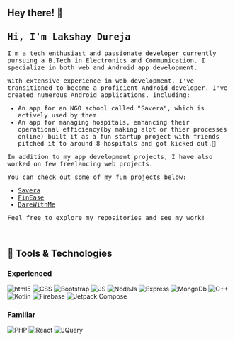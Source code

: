 ## Hey there! 👋

<!-- ![](https://komarev.com/ghpvc/?username=lakshaydureja) -->
<samp>
<h2>Hi, I'm Lakshay Dureja</h2>

<p>I'm a tech enthusiast and passionate developer currently pursuing a B.Tech in Electronics and Communication. I specialize in both web and Android app development.</p>

<p>With extensive experience in web development, I've transitioned to become a proficient Android developer. I've created numerous Android applications, including:</p>

<ul>
  <li>An app for an NGO school called "Savera", which is actively used by them.</li>
  <li>An app for managing hospitals, enhancing their operational efficiency(by making alot or thier processes online) built it as a fun startup project with friends pitched it to around 8 hospitals and got kicked out.🥲</li>
</ul>

<p>In addition to my app development projects, I have also worked on few freelancing web projects.</p>

<p>You can check out some of my fun projects below:</p>

<ul>
  <li><a href="https://github.com/lakshaydureja/Savera-Project">Savera</a></li>
  <li><a href="https://github.com/lakshaydureja/FinEase">FinEase</a></li>
  <li><a href="https://github.com/lakshaydureja/DareWithMeV3">DareWithMe</a></li>
</ul>

<p>Feel free to explore my repositories and see my work!</p>
<br>
</samp>

## 🔧 Tools & Technologies 
 ### Experienced

<p>
   <img alt="html5" src="https://img.shields.io/badge/HTML-239120?style=for-the-badge&logo=html5&logoColor=white" />
   <img alt="CSS" src="https://img.shields.io/badge/CSS-239120?&style=for-the-badge&logo=css3&logoColor=white" />
   <img alt="Bootstrap" src="https://img.shields.io/badge/Bootstrap-563D7C?style=for-the-badge&logo=bootstrap&logoColor=white" />
   <img alt="JS" src="https://img.shields.io/badge/JavaScript-F7DF1E?style=for-the-badge&logo=javascript&logoColor=black" />
   <img alt="NodeJs" src="https://img.shields.io/badge/Node.js-43853D?style=for-the-badge&logo=node.js&logoColor=white" />
   <img alt="Express" src="https://img.shields.io/badge/Express.js-404D59?style=for-the-badge" />
   <img alt="MongoDb" src="https://img.shields.io/badge/MongoDB-4EA94B?style=for-the-badge&logo=mongodb&logoColor=white" />
   <img alt="C++" src="https://img.shields.io/badge/C%2B%2B-00599C?style=for-the-badge&logo=c%2B%2B&logoColor=white" />
   <img alt="Kotlin" src="https://img.shields.io/badge/Kotlin-0095D5?&style=for-the-badge&logo=kotlin&logoColor=white" />
   <img alt="Firebase" src="https://img.shields.io/badge/Firebase-039BE5?style=for-the-badge&logo=Firebase&logoColor=white" />
  <img alt="Jetpack Compose" src="https://img.shields.io/badge/Jetpack%20Compose-4285F4?style=for-the-badge&logo=jetpack-compose&logoColor=white" />

</p>

### Familiar
<p>
  <img alt="PHP" src="https://img.shields.io/badge/PHP-777BB4?style=for-the-badge&logo=php&logoColor=white" />
  <img alt="React" src="https://img.shields.io/badge/React-20232A?style=for-the-badge&logo=react&logoColor=61DAFB" />
  <img alt="JQuery" src="https://img.shields.io/badge/jQuery-0769AD?style=for-the-badge&logo=jquery&logoColor=white" />

</p>
<!--    <img alt="Firebase" src="https://github-readme-stats.vercel.app/api/top-langs/?username=lakshaydureja&theme=blue-green" />
 -->
<br><br>
